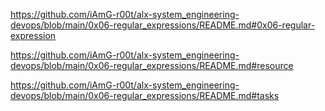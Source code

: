 https://github.com/iAmG-r00t/alx-system_engineering-devops/blob/main/0x06-regular_expressions/README.md#0x06-regular-expression

https://github.com/iAmG-r00t/alx-system_engineering-devops/blob/main/0x06-regular_expressions/README.md#resource

https://github.com/iAmG-r00t/alx-system_engineering-devops/blob/main/0x06-regular_expressions/README.md#tasks
